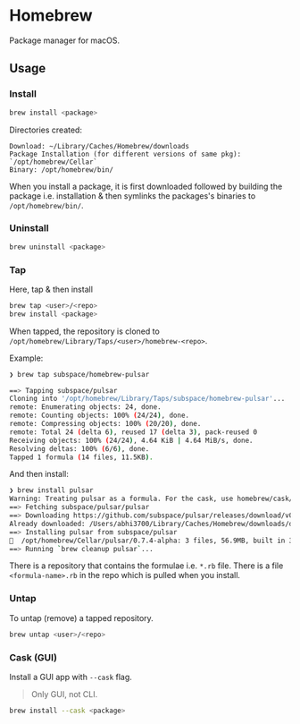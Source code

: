 # Homebrew

Package manager for macOS.

## Usage

### Install

```bash
brew install <package>
```

Directories created:

```
Download: ~/Library/Caches/Homebrew/downloads
Package Installation (for different versions of same pkg): `/opt/homebrew/Cellar`
Binary: /opt/homebrew/bin/
```

When you install a package, it is first downloaded followed by building the package i.e. installation & then symlinks the packages's binaries to `/opt/homebrew/bin/`.

### Uninstall

```bash
brew uninstall <package>
```

### Tap

Here, tap & then install

```bash
brew tap <user>/<repo>
brew install <package>
```

When tapped, the repository is cloned to `/opt/homebrew/Library/Taps/<user>/homebrew-<repo>`.

Example:

```bash
❯ brew tap subspace/homebrew-pulsar

==> Tapping subspace/pulsar
Cloning into '/opt/homebrew/Library/Taps/subspace/homebrew-pulsar'...
remote: Enumerating objects: 24, done.
remote: Counting objects: 100% (24/24), done.
remote: Compressing objects: 100% (20/20), done.
remote: Total 24 (delta 6), reused 17 (delta 3), pack-reused 0
Receiving objects: 100% (24/24), 4.64 KiB | 4.64 MiB/s, done.
Resolving deltas: 100% (6/6), done.
Tapped 1 formula (14 files, 11.5KB).
```

And then install:

```bash
❯ brew install pulsar 
Warning: Treating pulsar as a formula. For the cask, use homebrew/cask/pulsar
==> Fetching subspace/pulsar/pulsar
==> Downloading https://github.com/subspace/pulsar/releases/download/v0.7.4-alph
Already downloaded: /Users/abhi3700/Library/Caches/Homebrew/downloads/d72a4cd25aeb90a5dbb02cad6484e54569073c4beddf33d2f7816fc85ae32812--pulsar-macos-aarch64-v0.7.4-alpha.zip
==> Installing pulsar from subspace/pulsar
🍺  /opt/homebrew/Cellar/pulsar/0.7.4-alpha: 3 files, 56.9MB, built in 3 seconds
==> Running `brew cleanup pulsar`...
```

There is a repository that contains the formulae i.e. `*.rb` file.
There is a file `<formula-name>.rb` in the repo which is pulled when you install.

### Untap

To untap (remove) a tapped repository.

```bash
brew untap <user>/<repo>
```

### Cask (GUI)

Install a GUI app with `--cask` flag.

> Only GUI, not CLI.

```bash
brew install --cask <package>
```
